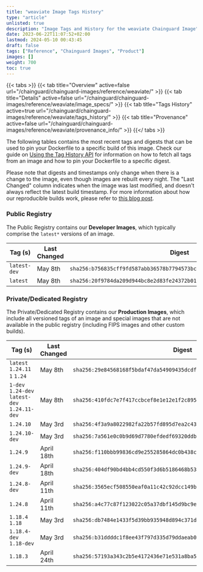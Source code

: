 ```yaml
---
title: "weaviate Image Tags History"
type: "article"
unlisted: true
description: "Image Tags and History for the weaviate Chainguard Image"
date: 2023-06-22T11:07:52+02:00
lastmod: 2024-05-10 00:43:45
draft: false
tags: ["Reference", "Chainguard Images", "Product"]
images: []
weight: 700
toc: true
---
```


{{< tabs >}}
{{< tab title="Overview" active=false url="/chainguard/chainguard-images/reference/weaviate/" >}}
{{< tab title="Details" active=false url="/chainguard/chainguard-images/reference/weaviate/image_specs/" >}}
{{< tab title="Tags History" active=true url="/chainguard/chainguard-images/reference/weaviate/tags_history/" >}}
{{< tab title="Provenance" active=false url="/chainguard/chainguard-images/reference/weaviate/provenance_info/" >}}
{{</ tabs >}}

The following tables contains the most recent tags and digests that can be used to pin your Dockerfile to a specific build of this image. Check our guide on [Using the Tag History API](/chainguard/chainguard-images/using-the-tag-history-api/) for information on how to fetch all tags from an image and how to pin your Dockerfile to a specific digest.

Please note that digests and timestamps only change when there is a change to the image, even though images are rebuilt every night. The "Last Changed" column indicates when the image was last modified, and doesn't always reflect the latest build timestamp. For more information about how our reproducible builds work, please refer to [this blog post](https://www.chainguard.dev/unchained/reproducing-chainguards-reproducible-image-builds).

### Public Registry
The Public Registry contains our **Developer Images**, which typically comprise the `latest*` versions of an image.

| Tag (s)       | Last Changed | Digest                                                                    |
|---------------|--------------|---------------------------------------------------------------------------|
|  `latest-dev` | May 8th      | `sha256:b756835cff9fd587abb36578b7794573bcf993f571f7c98407b41127b2789802` |
|  `latest`     | May 8th      | `sha256:20f9784da209d944bc8e2d83fe24372b012f5c6c1bc8bf799399995d35cf5e89` |


### Private/Dedicated Registry
The Private/Dedicated Registry contains our **Production Images**, which include all versioned tags of an image and special images that are not available in the public registry (including FIPS images and other custom builds).

| Tag (s)                                        | Last Changed | Digest                                                                    |
|------------------------------------------------|--------------|---------------------------------------------------------------------------|
|  `latest` `1.24.11` `1` `1.24`                 | May 8th      | `sha256:29e84568168f5bdaf47da54909435dcdfcc408e081ee87a4617037adeceff347` |
|  `1-dev` `1.24-dev` `latest-dev` `1.24.11-dev` | May 8th      | `sha256:410fdc7e7f417ccbcef8e1e12e1f2c8955f31058f6dc978282f0e3150ab61868` |
|  `1.24.10`                                     | May 3rd      | `sha256:4f3a9a8022982fa22b57fd895d7ea2c439d40f2731e59b7d288cb0134a832162` |
|  `1.24.10-dev`                                 | May 3rd      | `sha256:7a561e0c0b9d69d7780efdedf69320ddb2f26006450f7c4071ac99d52e679fbb` |
|  `1.24.9`                                      | April 18th   | `sha256:f110bbb99836cd9e255285864dc0b438c6e2489651be9b47ba4357cf36c17c32` |
|  `1.24.9-dev`                                  | April 18th   | `sha256:404df90bd4bb4cd550f3d6b5186468b537e628e30c04917f3f9376ebb9458e8d` |
|  `1.24.8-dev`                                  | April 11th   | `sha256:3565ecf508550eaf0a11c42c92dcc149b6e5c211c72291d7bad285bb2bc2e4d6` |
|  `1.24.8`                                      | April 11th   | `sha256:a4c77c87f123022c05a37dbf145d9bc9e409862ecf33f4b5d3db2827228cc737` |
|  `1.18.4` `1.18`                               | May 3rd      | `sha256:db7484e1433f5d39bb935948d894c371d9f09cb4bb3e6855ec89eb09efec8dec` |
|  `1.18.4-dev` `1.18-dev`                       | May 3rd      | `sha256:b31ddddc1f8ee43f797d335d79ddaeab0ac7655418b04eacdc2b2d1343ee92fd` |
|  `1.18.3`                                      | April 24th   | `sha256:57193a343c2b5e4172436e71e531a8ba5d24682f62cd9a3481079e2d6c36ac51` |

